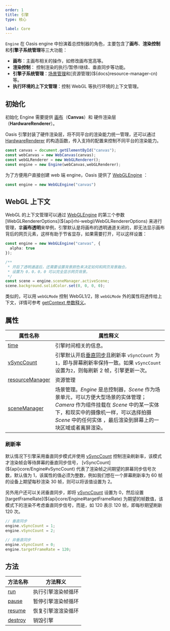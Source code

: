 ```yaml
---
order: 1
title: 引擎
type: 核心

label: Core
---
```


`Engine` 在 Oasis engine 中扮演着总控制器的角色，主要包含了**画布**、**渲染控制**和**引擎子系统管理**等三大功能：

- **画布**：主画布相关的操作，如修改画布宽高等。
- **渲染控制**： 控制渲染的执行/暂停/继续、垂直同步等功能。
- **引擎子系统管理**：[场景管理](${docs}scene-cn)和[资源管理](${docs}resource-manager-cn)等。
- **执行环境的上下文管理**：控制 WebGL 等执行环境的上下文管理。

## 初始化

初始化 Engine 需要提供 [画布](${docs}canvas-cn)（**Canvas**）和 硬件渲染层 （**HardwareRenderer**）。

Oasis 引擎封装了硬件渲染层，将不同平台的渲染能力统一管理，还可以通过 [HardwareRenderer](${api}core/IHardwareRenderer) 的构造函数，传入支持的配置来控制不同平台的渲染能力。


```typescript
const canvas = document.getElementById("canvas");
const webCanvas = new WebCanvas(canvas);
const webGLRenderer = new WebGLRenderer();
const engine = new Engine(webCanvas,webGLRenderer);
```


为了方便用户直接创建 web 端 engine，Oasis 提供了 [WebGLEngine](${api}rhi-webgl/WebGLEngine) ：

```typescript
const engine = new WebGLEngine("canvas")
```

## WebGL 上下文

WebGL 的上下文管理可以通过 [WebGLEngine](${api}rhi-webgl/WebGLEngine) 的第三个参数 [WebGLRendererOptions](${api}rhi-webgl/WebGLRendererOptions) 来进行管理，拿**画布透明**来举例，引擎默认是将画布的透明通道关闭的，即无法显示画布背后的网页元素，这样有助于节省显存，如果需要打开，可以这样设置：

```typescript
const engine = new WebGLEngine("canvas", {
  alpha: true
});

/**
 * 开启了透明通道后，还需要设置背景颜色来决定如何和网页背景融合。
 * 设置为 0，0，0，0 可以完全显示网页背景。
 */
const scene = engine.sceneManager.activeScene;
scene.background.solidColor.set(0, 0, 0, 0);
```

类似的，可以用 `webGLMode` 控制 WebGL1/2，除 `webGLMode` 外的属性将透传给上下文，详情可参考 [getContext 参数释义](https://developer.mozilla.org/en-US/docs/Web/API/HTMLCanvasElement/getContext#parameters)。

## 属性

| 属性名称                                             | 属性释义                                                     |
| ---------------------------------------------------- | ------------------------------------------------------------ |
| [time](${api}core/Engine#time)                       | 引擎时间相关的信息。                                         |
| [vSyncCount](${api}core/Engine#vSyncCount)           | 引擎默认开启[垂直同步](https://baike.baidu.com/item/%E5%9E%82%E7%9B%B4%E5%90%8C%E6%AD%A5/7263524?fromtitle=V-Sync&fromid=691778)且刷新率 `vSyncCount`  为`1`，即与屏幕刷新率保持一致。如果 `vSyncCount` 设置为`2`，则每刷新 2 帧，引擎更新一次。 |
| [resourceManager](${api}core/Engine#resourceManager) | 资源管理                                                     |
| [sceneManager](${api}core/Engine#sceneManager)       | 场景管理。*Engine* 是总控制器，*Scene* 作为场景单元，可以方便大型场景的实体管理；*Camera* 作为组件挂载在 *Scene* 中的某一实体下，和现实中的摄像机一样，可以选择拍摄 *Scene* 中的任何实体 ，最后渲染到屏幕上的一块区域或者离屏渲染。 |

### 刷新率

默认情况下引擎采用垂直同步模式并使用 [vSyncCount](${api}core/Engine#vSyncCount) 控制渲染刷新率，该模式才渲染帧会等待屏幕的垂直同步信号， [vSyncCount](${api}core/Engine#vSyncCount) 代表了渲染帧之间期望的屏幕同步信号次数，默认值为 1，该属性的值必须为整数，例如我们想在一个屏幕刷新率为 60 帧的设备上期望每秒渲染 30 帧，则可以将该值设置为 2。

另外用户还可以关闭垂直同步，即将 [vSyncCount](${api}core/Engine#vSyncCount) 设置为 0，然后设置 [targetFrameRate](${api}core/Engine#targetFrameRate)  为期望的帧数值，该模式下的渲染不考虑垂直同步信号，而是，如 120 表示 120 帧，即每秒期望刷新 120 次。

```typescript
// 垂直同步
engine.vSyncCount = 1;
engine.vSyncCount = 2;

// 非垂直同步
engine.vSyncCount = 0;
engine.targetFrameRate = 120;
```

## 方法

| 方法名称                             | 方法释义           |
| ------------------------------------ | ------------------ |
| [run](${api}core/Engine#run)         | 执行引擎渲染帧循环 |
| [pause](${api}core/Engine#pause)     | 暂停引擎渲染帧循环 |
| [resume](${api}core/Engine#resume)   | 恢复引擎渲渲染循环 |
| [destroy](${api}core/Engine#destroy) | 销毁引擎           |